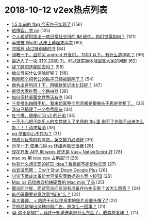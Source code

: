 # 2018-10-12 v2ex热点列表

+ [1.5 年前的 flag 今天终于实现了](https://www.v2ex.com/t/496992#reply156) [156]
+ [晒博客，求 py](https://www.v2ex.com/t/496926#reply125) [125]
+ [个人希望阿里出一款日常社交用的 IM 软件，你们觉得如何？](https://www.v2ex.com/t/497072#reply121) [121]
+ [半夜被 Win10 从床上薅起来两次](https://www.v2ex.com/t/496921#reply90) [90]
+ [求推荐 读过特别棒的书](https://www.v2ex.com/t/497138#reply84) [84]
+ [请教一下，目前买 android 开发机， 1500 以下，有什么选择呢？](https://www.v2ex.com/t/496917#reply69) [69]
+ [最近入了一块 RTX 2080 Ti，可以就实际体验回答大家的问题](https://www.v2ex.com/t/497041#reply62) [62]
+ [提了辞职还能回去吗？](https://www.v2ex.com/t/496908#reply58) [58]
+ [给父母买什么保险好呢？](https://www.v2ex.com/t/496934#reply58) [58]
+ [刚刚那个招老公的贴子已经被删除了？](https://www.v2ex.com/t/496972#reply54) [54]
+ [商务出差狗问 1 下，用哪款笔记本比较好？](https://www.v2ex.com/t/496935#reply47) [47]
+ [麻烦大家推荐一个路由器](https://www.v2ex.com/t/496920#reply38) [38]
+ [如何保持桌面文件整洁有序](https://www.v2ex.com/t/497078#reply36) [36]
+ [三星推出四摄手机，看来距离整个后背都是摄像头不再是梦想了。](https://www.v2ex.com/t/497038#reply35) [35]
+ [我自己搭建了一个免费图床](https://www.v2ex.com/t/496933#reply34) [34]
+ [吐个槽，顺便问问 v2 的兄弟](https://www.v2ex.com/t/497011#reply34) [34]
+ [一不小心把不能见人的文件放入了老师的 ftp 里 删不了也取不出来怎么办！！！请求帮助](https://www.v2ex.com/t/497127#reply33) [33]
+ [qq 举报中心不作为？](https://www.v2ex.com/t/496904#reply31) [31]
+ [想成为优秀的程序员，英文能力必须好](https://www.v2ex.com/t/496949#reply30) [30]
+ [分享一下 使用心得 xs 环绕声感觉很棒](https://www.v2ex.com/t/496907#reply28) [28]
+ [现在开发 APP 用 weex 好还是 Vue+ NativeScript 好](https://www.v2ex.com/t/497022#reply28) [28]
+ [mac os 用 idea cpu 占用高!!!!](https://www.v2ex.com/t/497043#reply28) [28]
+ [你有什么想实现的好玩 idea？看看能不能帮你实现](https://www.v2ex.com/t/496952#reply27) [27]
+ [白宫请愿网： Don't Shut Down Google Plus](https://www.v2ex.com/t/496938#reply26) [26]
+ [讨论下低成本备份大容量影音数据的方案 >10TB](https://www.v2ex.com/t/497098#reply26) [26]
+ [Mac os 已经放弃机械硬盘的 Mac mini 了吗](https://www.v2ex.com/t/496930#reply25) [25]
+ [面试的时候，面试官总问有没有准备在杭州买房？该怎么回答？](https://www.v2ex.com/t/496958#reply24) [24]
+ [敲代码需要刻意注意“指法”么？](https://www.v2ex.com/t/497156#reply22) [22]
+ [喜大普奔， v 站终于可以使用本地图片设置头像了?](https://www.v2ex.com/t/496969#reply22) [22]
+ [手机经常弹出这种炒股广告，是怎么一回事？](https://www.v2ex.com/t/496899#reply21) [21]
+ [😂 这不是软广，我终于知道送老妈什么东西了，戴森卷发棒 ！](https://www.v2ex.com/t/497053#reply21) [21]
